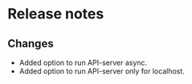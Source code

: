 # Release notes

## Changes

- Added option to run API-server async.
- Added option to run API-server only for localhost.
